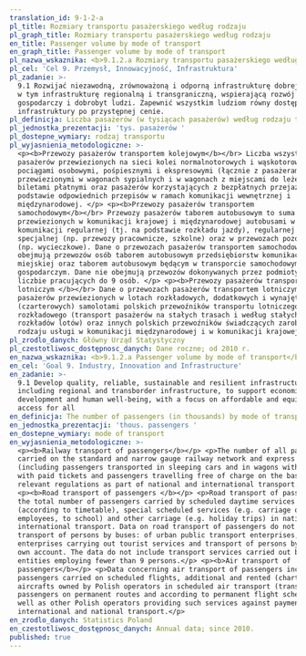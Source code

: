 ```yaml
---
translation_id: 9-1-2-a
pl_title: Rozmiary transportu pasażerskiego według rodzaju
pl_graph_title: Rozmiary transportu pasażerskiego według rodzaju
en_title: Passenger volume by mode of transport
en_graph_title: Passenger volume by mode of transport
pl_nazwa_wskaznika: <b>9.1.2.a Rozmiary transportu pasażerskiego według rodzaju</b>
pl_cel: 'Cel 9. Przemysł, Innowacyjność, Infrastruktura'
pl_zadanie: >-
  9.1 Rozwijać niezawodną, zrównoważoną i odporną infrastrukturę dobrej jakości,
  w tym infrastrukturę regionalną i transgraniczną, wspierającą rozwój
  gospodarczy i dobrobyt ludzi. Zapewnić wszystkim ludziom równy dostęp do
  infrastruktury po przystępnej cenie.
pl_definicja: Liczba pasażerów (w tysiącach pasażerów) według rodzaju transportu.
pl_jednostka_prezentacji: 'tys. pasażerów '
pl_dostepne_wymiary: rodzaj transportu
pl_wyjasnienia_metodologiczne: >-
  <p><b>Przewozy pasażerów transportem kolejowym</b></br> Liczba wszystkich
  pasażerów przewiezionych na sieci kolei normalnotorowych i wąskotorowych
  pociągami osobowymi, pośpiesznymi i ekspresowymi (łącznie z pasażerami
  przewiezionymi w wagonach sypialnych i w wagonach z miejscami do leżenia) z
  biletami płatnymi oraz pasażerów korzystających z bezpłatnych przejazdów na
  podstawie odpowiednich przepisów w ramach komunikacji wewnętrznej i
  międzynarodowej. </p> <p><b>Przewozy pasażerów transportem
  samochodowym</b></br> Przewozy pasażerów taborem autobusowym to suma pasażerów
  przewiezionych w komunikacji krajowej i międzynarodowej autobusami w ramach
  komunikacji regularnej (tj. na podstawie rozkładu jazdy), regularnej
  specjalnej (np. przewozy pracownicze, szkolne) oraz w przewozach pozostałych
  (np. wycieczkowe). Dane o przewozach pasażerów transportem samochodowym nie
  obejmują przewozów osób taborem autobusowym przedsiębiorstw komunikacji
  miejskiej oraz taborem autobusowym będącym w transporcie samochodowym
  gospodarczym. Dane nie obejmują przewozów dokonywanych przez podmioty o
  liczbie pracujących do 9 osób. </p> <p><b>Przewozy pasażerów transportem
  lotniczym </b></br> Dane o przewozach pasażerów transportem lotniczym obejmują
  pasażerów przewiezionych w lotach rozkładowych, dodatkowych i wynajętych
  (czarterowych) samolotami polskich przewoźników transportu lotniczego
  rozkładowego (transport pasażerów na stałych trasach i według stałych
  rozkładów lotów) oraz innych polskich przewoźników świadczących zarobkowo tego
  rodzaju usługi w komunikacji międzynarodowej i w komunikacji krajowej. </p>
pl_zrodlo_danych: Główny Urząd Statystyczny
pl_czestotliwosc_dostępnosc_danych: Dane roczne; od 2010 r.
en_nazwa_wskaznika: <b>9.1.2.a Passenger volume by mode of transport</b>
en_cel: 'Goal 9. Industry, Innovation and Infrastructure'
en_zadanie: >-
  9.1 Develop quality, reliable, sustainable and resilient infrastructure,
  including regional and transborder infrastructure, to support economic
  development and human well-being, with a focus on affordable and equitable
  access for all
en_definicja: The number of passengers (in thousands) by mode of transport.
en_jednostka_prezentacji: 'thous. passengers '
en_dostepne_wymiary: mode of transport
en_wyjasnienia_metodologiczne: >-
  <p><b>Railway transport of passengers</b></p> <p>The number of all passengers
  carried on the standard and narrow gauge railway network and express trains
  (including passengers transported in sleeping cars and in wagons with berths)
  with paid tickets and passengers travelling free of charge on the basis of
  relevant regulations as part of national and international transport.</p>
  <p><b>Road transport of passengers </b></p> <p>Road transport of passengers is
  the total number of passengers carried by scheduled daytime services
  (according to timetable), special scheduled services (e.g. carriage of
  employees, to school) and other carriage (e.g. holiday trips) in national and
  international transport. Data on road transport of passengers do not include
  transport of persons by buses: of urban public transport enterprises,
  enterprises carrying out tourist services and transport of persons by buses on
  own account. The data do not include transport services carried out by
  entities employing fewer than 9 persons.</p> <p><b>Air transport of
  passengers</b></p> <p>Data concerning air transport of passengers include
  passengers carried on scheduled flights, additional and rented (chartered), by
  aircrafts owned by Polish operators in scheduled air transport (transport of
  passengers on permanent routes and according to permanent flight schedules) as
  well as other Polish operators providing such services against payment in
  international and national transport.</p>
en_zrodlo_danych: Statistics Poland
en_czestotliwosc_dostępnosc_danych: Annual data; since 2010.
published: true
---
```

